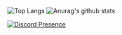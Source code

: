 ![Top Langs](https://github-readme-stats.vercel.app/api/top-langs/?username=legende11)
![Anurag's github stats](https://github-readme-stats.vercel.app/api?username=legende11)

[![Discord Presence](https://lanyard.cnrad.dev/api/420957189105254410)](https://discord.com/users/420957189105254410)